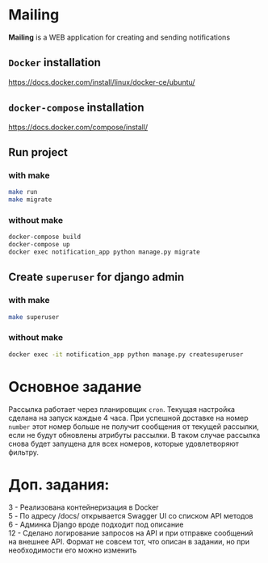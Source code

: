 # Mailing
**Mailing** is a WEB application for creating and sending notifications

## `Docker` installation
https://docs.docker.com/install/linux/docker-ce/ubuntu/

## `docker-compose` installation
https://docs.docker.com/compose/install/

## Run project
### with make
```bash
make run
make migrate
```
### without make
```bash
docker-compose build
docker-compose up
docker exec notification_app python manage.py migrate
```
## Create `superuser` for django admin
### with make
```bash
make superuser
```
### without make
```bash
docker exec -it notification_app python manage.py createsuperuser
```

# Основное задание
Рассылка работает через планировщик `cron`. 
Текущая настройка сделана на запуск каждые 4 часа.
При успешной доставке на номер `number` этот номер больше не получит сообщения 
от текущей рассылки, если не будут обновлены атрибуты рассылки. 
В таком случае рассылка снова будет запущена для всех номеров,
которые удовлетворяют фильтру.

# Доп. задания:
3 - Реализована контейнеризация в Docker  
5 - По адресу /docs/ открывается Swagger UI со списком API методов  
6 - Админка Django вроде подходит под описание  
12 - Сделано логирование запросов на API и при отправке сообщений на внешнее API. 
Формат не совсем тот, что описан в задании, но при необходимости его можно изменить